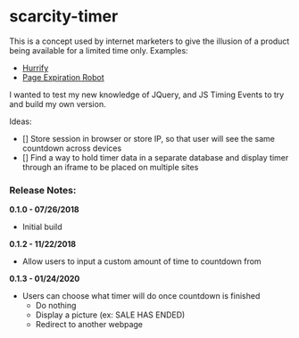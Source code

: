 # scarcity-timer
This is a concept used by internet marketers to give the illusion of a product being available for a limited time only.
Examples:

- [Hurrify](https://apps.shopify.com/hurrify-countdown-timer)
- [Page Expiration Robot](http://www.pageexpirationrobot.com/)

I wanted to test my new knowledge of JQuery, and JS Timing Events to try and build my own version.

Ideas:
- [] Store session in browser or store IP, so that user will see the same countdown across devices
- [] Find a way to hold timer data in a separate database and display timer through an iframe to be placed on multiple sites


### Release Notes:

**0.1.0 - 07/26/2018**
- Initial build

**0.1.2 - 11/22/2018**
- Allow users to input a custom amount of time to countdown from

**0.1.3 - 01/24/2020**
* Users can choose what timer will do once countdown is finished
	* Do nothing
	* Display a picture (ex: SALE HAS ENDED)
	* Redirect to another webpage


